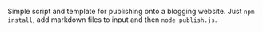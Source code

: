Simple script and template for publishing onto a blogging website. Just `npm install`, add markdown files to input and then `node publish.js`.
